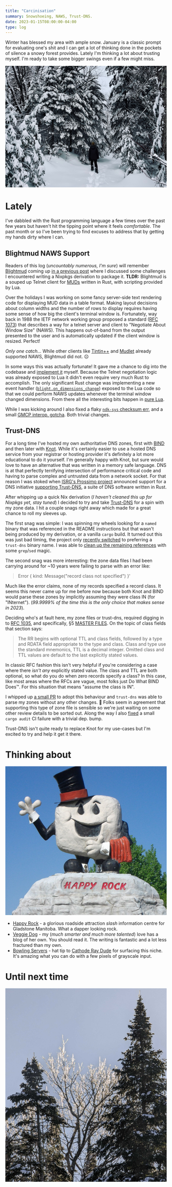 ```yaml
---
title: "Carcinisation"
summary: Snowshoeing, NAWS, Trust-DNS.
date: 2023-01-15T08:00:00-04:00
type: log
---
```


Winter has blessed my area with ample snow. January is a classic prompt for 
evaluating one's shit and I can get a lot of thinking done in the pockets of
silence a snowy forest provides. Lately I'm thinking a lot about trusting
myself. I'm ready to take some bigger swings even if a few might miss.

![Snowshoeing](./snowshoe.jpg)

# Lately

I've dabbled with the Rust programming language a few times over the past few
years but haven't hit the tipping point where it feels _comfortable_. The past
month or so I've been trying to find excuses to address that by getting my hands
dirty where I can.

## Blightmud NAWS Support

Readers of this log (_uncountably numerous, I'm sure_) will remember [Blightmud]
coming up [in a previous post][slow-moving] where I discussed some challenges
I encountered writing a Nixpkgs derivation to package it. **TLDR:** Blightmud is
a souped up Telnet client for [MUDs] written in Rust, with scripting provided by
Lua.

Over the holidays I was working on some fancy server-side text rendering code
for displaying MUD data in a table format. Making layout decisions about column
widths and the number of rows to display requires having some sense of how big
the client's terminal window is. Fortunately, way back in 1988 the IETF network
working group proposed a standard ([RFC 1073]) that describes a way for a telnet
server and client to "Negotiate About Window Size" (NAWS). This happens
out-of-band from the output presented to the user and is automatically updated
if the client window is resized. Perfect!

_Only one catch..._ While other clients like [Tintin++] and [Mudlet]
already supported NAWS, Blightmud did not. :frowning_face:

In some ways this was actually fortunate! It gave me a chance to dig into the
codebase and [implement it] myself. Because the Telnet negotiation logic was
already exposed to Lua it didn't even require very much Rust to accomplish. The
only significant Rust change was implementing a new event handler
([`blight.on_dimensions_change`][on_dimensions_change]) exposed to the Lua code
so that we could perform NAWS updates whenever the terminal window changed
dimensions. From there all the interesting bits happen in [pure Lua].

While I was kicking around I also fixed a flaky [`ndk-sys` checksum
err][ndk-sys], and a small [GMCP interop. gotcha][gmcp-compat]. Both trivial
changes.

[Blightmud]: https://github.com/blightmud/blightmud
[slow-moving]: https://log.woodweb.ca/2022/10/slow-moving/
[MUDs]: https://en.wikipedia.org/wiki/MUD
[RFC 1073]: https://www.rfc-editor.org/rfc/rfc1073
[Tintin++]: https://tintin.mudhalla.net/
[Mudlet]: https://mudlet.org/
[implement it]: https://github.com/Blightmud/Blightmud/commit/35bd9bebe682a85cb46f5b7ef9af0b18a54772e5
[on_dimensions_change]: https://github.com/Blightmud/Blightmud/blob/35bd9bebe682a85cb46f5b7ef9af0b18a54772e5/resources/help/lua_blight.md?plain=1#L35-L44
[pure Lua]: https://github.com/Blightmud/Blightmud/blob/35bd9bebe682a85cb46f5b7ef9af0b18a54772e5/resources/lua/naws.lua
[ndk-sys]: https://github.com/Blightmud/Blightmud/commit/761823ea34d7a01e665d2608fd2c1a0933d02ec2
[gmcp-compat]: https://github.com/Blightmud/Blightmud/commit/08815e8a403507040bbeee2005b37224af18495c

## Trust-DNS

For a long time I've hosted my own authoritative DNS zones, first with [BIND] and
then later with [Knot]. While it's certainly easier to use a hosted DNS service
from your registrar or hosting provider it's definitely a lot more educational
to do it yourself. I'm generally happy with Knot, but sure would love to have an
alternative that was written in a memory safe language. DNS is at that perfectly
terrifying intersection of performance critical code and having to parse complex
and untrusted data from a network socket. For that reason I was stoked when
[ISRG's Prossimo project][prossimo] announced support for a DNS initiative
[supporting Trust-DNS], a suite of DNS software written in Rust.

After whipping up a quick Nix derivation (_I haven't cleaned this up for
Nixpkgs yet, stay tuned_) I decided to try and take [Trust-DNS] for a spin with
my zone data. I hit a couple snags right away which made for a great chance to
roll my sleeves up.

The first snag was simple: I was spinning my wheels looking for a `named` binary
that was referenced in the README instructions but that wasn't being produced by
my derivation, or a vanilla `cargo` build. It turned out this was just bad
timing, the project only [recently switched] to preferring a `trust-dns` binary
name. I was able to [clean up the remaining references][clean-up] with some
`grep`/`sed` magic.

The second snag was more interesting: the zone data files I had been carrying
around for ~10 years were failing to parse with an error like:

> Error { kind: Message("record class not specified") }'

Much like the error claims, none of my records specified a record class. It
seems this never came up for me before now because both Knot and BIND would
parse these zones by implicitly assuming they were class IN (for "INternet").
(_99.9999% of the time this is the only choice that makes sense in 2023_).

Deciding who's at fault here, my zone files or trust-dns, required digging in to
[RFC 1035], and specifically, §5 [MASTER FILES]. On the topic of class fields that
section says:

> The RR begins with optional TTL and class fields, followed by a type and RDATA
> field appropriate to the type and class. Class and type use the standard
> mnemonics, TTL is a decimal integer. Omitted class and TTL values are default
> to the last explicitly stated values. 

In classic RFC fashion this isn't very helpful if you're considering a case
where there _isn't any_ explicitly stated value. The class and TTL are both
optional, so what do you do when zero records specify a class? In this case,
like most areas where the RFCs are vague, most folks just Do What BIND
Does:tm:. For this situation that means "assume the class is IN".

I whipped up [a small PR] to adopt this behaviour and `trust-dns` was able to
parse my zones without any other changes. :tada: Folks seem in agreement that
supporting this type of zone file is sensible so we're just waiting on some
other review details to be sorted out. Along the way I also [fixed] a small
`cargo audit` CI failure with a trivial dep. bump.

Trust-DNS isn't quite ready to replace Knot for my use-cases but I'm excited to
try and help it get it there.

[BIND]: https://www.isc.org/bind/
[Knot]: https://www.knot-dns.cz/
[prossimo]: https://www.memorysafety.org/
[supporting Trust-DNS]: https://www.memorysafety.org/initiative/dns/
[Trust-DNS]: https://github.com/hickory-dns/hickory-dns
[recently switched]: https://github.com/hickory-dns/hickory-dns/pull/1859
[clean-up]: https://github.com/hickory-dns/hickory-dns/pull/1873
[RFC 1035]: https://datatracker.ietf.org/doc/html/rfc1035
[MASTER FILES]: https://datatracker.ietf.org/doc/html/rfc1035#autoid-48
[a small PR]: https://github.com/hickory-dns/hickory-dns/pull/1874
[fixed]: https://github.com/hickory-dns/hickory-dns/pull/1877

# Thinking about

![Happy rock](./happyrock.jpg)

* [Happy Rock] - a glorious roadside attraction _slash_ information centre for
  Gladstone Manitoba. What a dapper looking rock.
* [Veggie Dog] - my (_much smarter and much more talented_) love has a blog of
  her own. You should read it. The writing is fantastic and a lot less fractured
  than my own.
* [Bowling Servers] - hat tip to [Cathode Ray Dude] for surfacing this niche.
  It's amazing what you can do with a few pixels of grayscale input.

[Happy Rock]: https://en.wikipedia.org/wiki/Happy_Rock
[Veggie Dog]: https://veggie.dog/
[Bowling Servers]: https://cohost.org/cathoderaydude/post/796581-bowling-servers
[Cathode Ray Dude]: https://cohost.org/cathoderaydude

# Until next time

![Glitter](./glitter.jpg)

